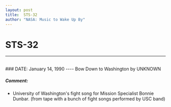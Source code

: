 ```yaml
---
layout: post
title:  STS-32
author: "NASA: Music to Wake Up By"
---
```


# STS-32
----
<br/>
### DATE: January 14, 1990
----
Bow Down to Washington by UNKNOWN

##### Comment:
* University of Washington's fight song for Mission Specialist Bonnie Dunbar. (from tape with a bunch of fight songs performed by USC band)
